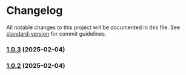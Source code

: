 # Changelog

All notable changes to this project will be documented in this file. See [standard-version](https://github.com/conventional-changelog/standard-version) for commit guidelines.

### [1.0.3](https://github.com/InSilicoVida-Research-Lab/pbpko/compare/v1.0.2...v1.0.3) (2025-02-04)

### [1.0.2](https://github.com/InSilicoVida-Research-Lab/pbpko/compare/v1.0.1...v1.0.2) (2025-02-04)
